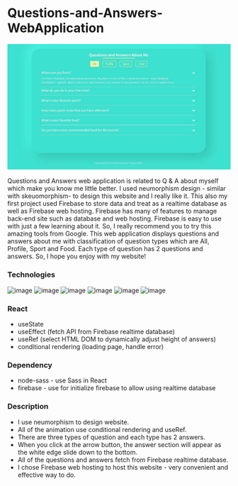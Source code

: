 # Questions-and-Answers-WebApplication
![image](./question-and-answer/src/img/question-answer-thumbnail.jpg)

Questions and Answers web application is related to Q & A about myself which make you know me little better. I used neumorphism design - similar with skeuomorphism- to design this website and I really like it. This also my first project used Firebase to store data and treat as a realtime database as well as Firebase web hosting. Firebase has many of features to manage back-end site such as database and web hosting. Firebase is easy to use with just a few learning about it. So, I really recommend you to try this amazing tools from Google. This web application displays questions and answers about me with classification of question types which are All, Profile, Sport and Food. Each type of question has 2 questions and answers. So, I hope you enjoy with my website!

### Technologies
![image](https://img.shields.io/badge/React-20232A?style=for-the-badge&logo=react&logoColor=61DAFB)
![image](https://img.shields.io/badge/HTML5-E34F26?style=for-the-badge&logo=html5&logoColor=white)
![image](https://img.shields.io/badge/CSS3-1572B6?style=for-the-badge&logo=css3&logoColor=white)
![image](https://img.shields.io/badge/Sass-CC6699?style=for-the-badge&logo=sass&logoColor=white)
![image](https://img.shields.io/badge/JavaScript-F7DF1E?style=for-the-badge&logo=javascript&logoColor=black)
![image](https://img.shields.io/badge/firebase-ffca28?style=for-the-badge&logo=firebase&logoColor=white)


### React
- useState
- useEffect (fetch API from Firebase realtime database) 
- useRef (select HTML DOM to dynamically adjust height of answers)
- conditional rendering (loading page, handle error)

### Dependency
- node-sass - use Sass in React
- firebase - use for initialize firebase to allow using realtime database

### Description
- I use neumorphism to design website.
- All of the animation use conditional rendering and useRef.
- There are three types of question and each type has 2 answers.
- When you click at the arrow button, the answer section will appear as the white edge slide down to the bottom.
- All of the questions and answers fetch from Firebase realtime database.
- I chose Firebase web hosting to host this website - very convenient and effective way to do.